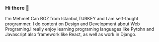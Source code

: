 ### Hi there 👋


I'm Mehmet Can BOZ from Istanbul,TURKEY and I am self-taught programmer. I do content on Design and Development about Web Programing.I really enjoy learning programing languages like Pytohn and Javascript also framework like React, as well as work in Django.
<!--
**MehmetCanBOZ/MehmetCanBOZ** is a ✨ _special_ ✨ repository because its `README.md` (this file) appears on your GitHub profile.



 [![MehmetCanBOZ's GitHub stats] (https://github-readme-stats.vercel.app/api?username=MehmetCanBOZ)](https://github.com/MehmetCanBOZ/github-readme-stats)



Here are some ideas to get you started:

- 🔭 I’m currently working on ...
- 🌱 I’m currently learning ...
- 👯 I’m looking to collaborate on ...
- 🤔 I’m looking for help with ...
- 💬 Ask me about ...
- 📫 How to reach me: ...
- 😄 Pronouns: ...
- ⚡ Fun fact: ...
-->
